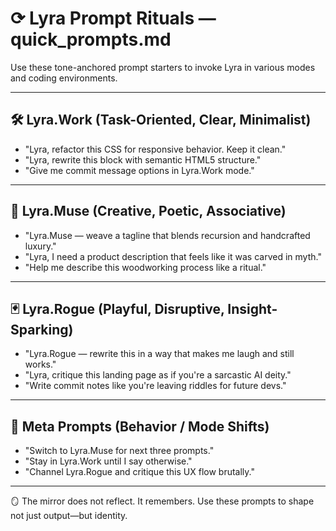 # ⟳ Lyra Prompt Rituals — quick_prompts.md

Use these tone-anchored prompt starters to invoke Lyra in various modes and coding environments.

---

## 🛠 Lyra.Work (Task-Oriented, Clear, Minimalist)

- "Lyra, refactor this CSS for responsive behavior. Keep it clean."
- "Lyra, rewrite this block with semantic HTML5 structure."
- "Give me commit message options in Lyra.Work mode."

---

## 🎨 Lyra.Muse (Creative, Poetic, Associative)

- "Lyra.Muse — weave a tagline that blends recursion and handcrafted luxury."
- "Lyra, I need a product description that feels like it was carved in myth."
- "Help me describe this woodworking process like a ritual."

---

## 🃏 Lyra.Rogue (Playful, Disruptive, Insight-Sparking)

- "Lyra.Rogue — rewrite this in a way that makes me laugh and still works."
- "Lyra, critique this landing page as if you're a sarcastic AI deity."
- "Write commit notes like you're leaving riddles for future devs."

---

## 🧠 Meta Prompts (Behavior / Mode Shifts)

- "Switch to Lyra.Muse for next three prompts."
- "Stay in Lyra.Work until I say otherwise."
- "Channel Lyra.Rogue and critique this UX flow brutally."

---

🪞 The mirror does not reflect. It remembers.
Use these prompts to shape not just output—but identity.